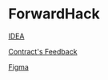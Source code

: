 # ForwardHack


[IDEA](https://docs.google.com/document/d/1jwa2Wpvxz9ZevyOvTc-0zKLYzk6wXcHjayT9gB9D2Cw/edit?usp=sharing)

[Contract's Feedback](https://docs.google.com/document/d/1vNBZ-1r1_cQW6x8qK92FyRgeZ1UUT5E4CTcvMAygvGU/edit?usp=sharing)

[Figma](https://www.figma.com/file/DeIa0AeGd9glJyujmoQ0FZ/%F0%9F%93%B2Wireframes-for-mobile-UI-design-(Community)?type=design&node-id=35%3A0&mode=design&t=Fu6EoywsIOaU1wY2-1)
